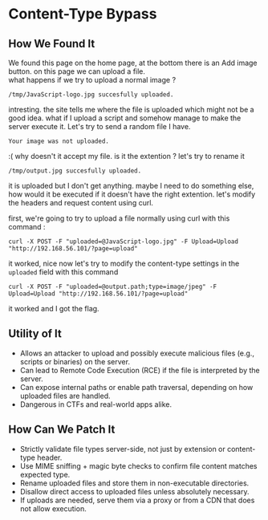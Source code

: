 # Content-Type Bypass 

## How We Found It
We found this page on the home page, at the bottom there is an Add image button. on this page we can upload a file.  
what happens if we try to upload a normal image ?  
```
/tmp/JavaScript-logo.jpg succesfully uploaded.
```
intresting. the site tells me where the file is uploaded which might not be a good idea. what if I upload a script and somehow manage to make the server execute it.
Let's try to send a random file I have.
```
Your image was not uploaded.
```
:( why doesn't it accept my file. is it the extention ? let's try to rename it  
```
/tmp/output.jpg succesfully uploaded.
```
it is uploaded but I don't get anything. maybe I need to do something else, how would it be executed if it doesn't have the right extention.
let's modify the headers and request content using curl.

first, we're going to try to upload a file normally using curl with this command  :
```
curl -X POST -F "uploaded=@JavaScript-logo.jpg" -F Upload=Upload "http://192.168.56.101/?page=upload"
```
it worked, nice now let's try to modify the content-type settings in the `uploaded` field with this command
```
curl -X POST -F "uploaded=@output.path;type=image/jpeg" -F Upload=Upload "http://192.168.56.101/?page=upload"
```
it worked and I got the flag.

## Utility of It
- Allows an attacker to upload and possibly execute malicious files (e.g., scripts or binaries) on the server.
- Can lead to Remote Code Execution (RCE) if the file is interpreted by the server.
- Can expose internal paths or enable path traversal, depending on how uploaded files are handled.
- Dangerous in CTFs and real-world apps alike.

## How Can We Patch It
- Strictly validate file types server-side, not just by extension or content-type header.
- Use MIME sniffing + magic byte checks to confirm file content matches expected type.
- Rename uploaded files and store them in non-executable directories.
- Disallow direct access to uploaded files unless absolutely necessary.
- If uploads are needed, serve them via a proxy or from a CDN that does not allow execution.
